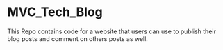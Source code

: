 # MVC_Tech_Blog
This Repo contains code for a website that users can use to publish their blog posts and comment on others posts as well.
